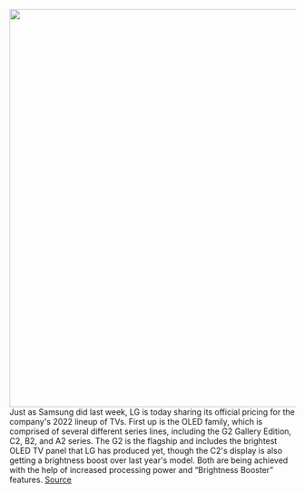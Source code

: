 <img src='https://cdn.vox-cdn.com/thumbor/EyzMxo4YMooMdhDbuAM2GV48mHg=/0x0:2040x1360/1200x800/filters:focal(857x517:1183x843)/cdn.vox-cdn.com/uploads/chorus_image/image/70652440/cwelch_211209_4929_0011.0.jpg' width='700px' /><br/>
Just as Samsung did last week, LG is today sharing its official pricing for the company's 2022 lineup of TVs. First up is the OLED family, which is comprised of several different series lines, including the G2 Gallery Edition, C2, B2, and A2 series. The G2 is the flagship and includes the brightest OLED TV panel that LG has produced yet, though the C2's display is also getting a brightness boost over last year's model. Both are being achieved with the help of increased processing power and “Brightness Booster” features.
<a href='https://www.theverge.com/2022/3/21/22989183/lg-g2-c2-b2-a2-oled-tv-price-release-date'> Source <a/>
